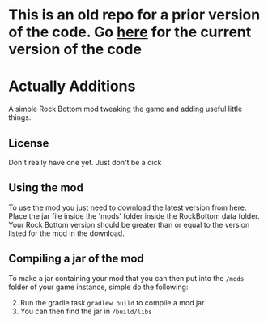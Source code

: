 # This is an old repo for a prior version of the code. Go [here](https://github.com/AKTheKnight/ActuallyAdditions) for the current version of the code

# Actually Additions
A simple Rock Bottom mod tweaking the game and adding useful little things.

## License
Don't really have one yet. Just don't be a dick

## Using the mod
To use the mod you just need to download the latest version from [here.](https://github.com/AKTheKnight/ActuallyAdditions/releases/latest)
Place the jar file inside the 'mods' folder inside the RockBottom data folder. Your Rock Bottom version should be greater than or equal to the version listed for the mod in the download.


## Compiling a jar of the mod
To make a jar containing your mod that you can then put into the `/mods` folder of your game instance, simple do the following: 

2. Run the gradle task `gradlew build` to compile a mod jar
1. You can then find the jar in `/build/libs`
